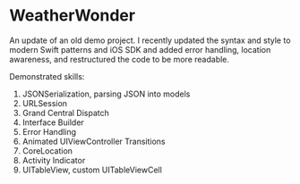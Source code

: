 # WeatherWonder
An update of an old demo project. I recently updated the syntax and style to modern Swift patterns and iOS SDK and added error handling, location awareness, and restructured the code to be more readable.

Demonstrated skills:
1. JSONSerialization, parsing JSON into models
2. URLSession
3. Grand Central Dispatch
4. Interface Builder
5. Error Handling
6. Animated UIViewController Transitions
7. CoreLocation
8. Activity Indicator
9. UITableView, custom UITableViewCell


